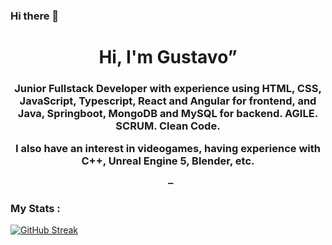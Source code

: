 ### Hi there 👋

<h1 align="center">Hi, I'm Gustavo”</h1>
    <h3 align="center">Junior Fullstack Developer with experience using HTML, CSS, JavaScript, Typescript, React and Angular for frontend, and Java, Springboot, MongoDB and MySQL for backend. AGILE. SCRUM. Clean Code.

I also have an interest in videogames, having experience with C++, Unreal Engine 5, Blender, etc.

<!--
**GustavoArdaya/GustavoArdaya** is a ✨ _special_ ✨ repository because its `README.md` (this file) appears on your GitHub profile.

Here are some ideas to get you started:

- 🔭 I’m currently working on ...
- 🌱 I’m currently learning ...
- 👯 I’m looking to collaborate on ...
- 🤔 I’m looking for help with ...
- 💬 Ask me about ...
- 📫 How to reach me: ...
- 😄 Pronouns: ...
- ⚡ Fun fact: ...
-->
     —
### My Stats :
[![GitHub Streak](http://github-readme-streak-stats.herokuapp.com?user=GustavoArdaya&theme=dark&hide_border=true)](https://git.io/streak-stats)
